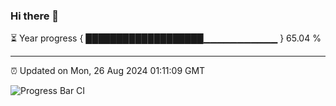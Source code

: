 ### Hi there 👋

⏳ Year progress { ███████████████████▁▁▁▁▁▁▁▁▁▁▁ } 65.04 %

---

⏰ Updated on Mon, 26 Aug 2024 01:11:09 GMT

![Progress Bar CI](https://github.com/liununu/liununu/workflows/Progress%20Bar%20CI/badge.svg)
